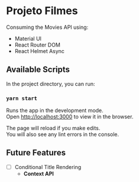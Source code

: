 # Projeto Filmes

Consuming the Movies API using:
- Material UI
- React Router DOM
- React Helmet Async

## Available Scripts

In the project directory, you can run:

### `yarn start`

Runs the app in the development mode.\
Open [http://localhost:3000](http://localhost:3000) to view it in the browser.

The page will reload if you make edits.\
You will also see any lint errors in the console.

## Future Features
- [ ] Conditional Title Rendering
  - **Context API**
 